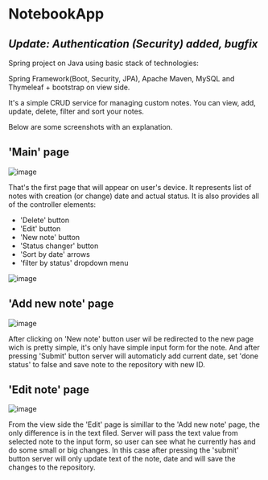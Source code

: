 # NotebookApp
## *Update: Authentication (Security) added, bugfix*

Spring project on Java using basic stack of technologies: 


Spring Framework(Boot, Security, JPA), Apache Maven, MySQL and Thymeleaf + bootstrap on view side.

It's a simple CRUD service for managing custom notes.
You can view, add, update, delete, filter and sort your notes.

Below are some screenshots with an explanation.

## 'Main' page
![image](https://user-images.githubusercontent.com/75338292/208548903-93fc8aef-654c-4899-a842-238e71bee3be.png)

That's the first page that will appear on user's device. It represents list of notes with creation (or change) date and actual status.
It is also provides all of the controller elements:
  - 'Delete' button
  - 'Edit' button
  - 'New note' button
  - 'Status changer' button
  - 'Sort by date' arrows
  - 'filter by status' dropdown menu
  
![image](https://user-images.githubusercontent.com/75338292/208550009-234a4ef3-8888-492d-9019-82d44aa62dc8.png)


## 'Add new note' page
![image](https://user-images.githubusercontent.com/75338292/208550359-9da0c78f-3ca7-4692-973d-cc0a41c53ba3.png)

After clicking on 'New note' button user wil be redirected to the new page wich is pretty simple, it's only have simple input form for the note.
And after pressing 'Submit' button server will automaticly add current date, set 'done status' to false and save note to the repository with new ID.

## 'Edit note' page
![image](https://user-images.githubusercontent.com/75338292/208551137-64a41c80-4aa1-4c53-8da8-8b9c16070199.png)

From the view side the 'Edit' page is simillar to the 'Add new note' page, the only difference is in the text filed. Server will pass the text value from selected note to the input form, so user can see what he currently has and do some small or big changes. In this case after pressing the 'submit' button server will only update text of the note, date and will save the changes to the repository.

